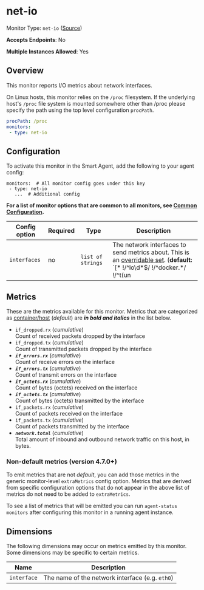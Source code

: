 <!--- GENERATED BY gomplate from scripts/docs/templates/monitor-page.md.tmpl --->

# net-io

Monitor Type: `net-io` ([Source](https://github.com/signalfx/signalfx-agent/tree/main/pkg/monitors/netio))

**Accepts Endpoints**: No

**Multiple Instances Allowed**: Yes

## Overview

This monitor reports I/O metrics about network interfaces.

On Linux hosts, this monitor relies on the `/proc` filesystem.
If the underlying host's `/proc` file system is mounted somewhere other than
/proc please specify the path using the top level configuration `procPath`.

```yaml
procPath: /proc
monitors:
 - type: net-io
```


## Configuration

To activate this monitor in the Smart Agent, add the following to your
agent config:

```
monitors:  # All monitor config goes under this key
 - type: net-io
   ...  # Additional config
```

**For a list of monitor options that are common to all monitors, see [Common
Configuration](../monitor-config.md#common-configuration).**


| Config option | Required | Type | Description |
| --- | --- | --- | --- |
| `interfaces` | no | `list of strings` | The network interfaces to send metrics about. This is an [overridable set](https://docs.signalfx.com/en/latest/integrations/agent/filtering.html#overridable-filters). (**default:** `[* !/^lo\d*$/ !/^docker.*/ !/^t(un|ap)\d*$/ !/^veth.*$/ !/^Loopback*/]`) |


## Metrics

These are the metrics available for this monitor.
Metrics that are categorized as
[container/host](https://docs.signalfx.com/en/latest/admin-guide/usage.html#about-custom-bundled-and-high-resolution-metrics)
(*default*) are ***in bold and italics*** in the list below.


 - `if_dropped.rx` (*cumulative*)<br>    Count of received packets dropped by the interface
 - `if_dropped.tx` (*cumulative*)<br>    Count of transmitted packets dropped by the interface
 - ***`if_errors.rx`*** (*cumulative*)<br>    Count of receive errors on the interface
 - ***`if_errors.tx`*** (*cumulative*)<br>    Count of transmit errors on the interface
 - ***`if_octets.rx`*** (*cumulative*)<br>    Count of bytes (octets) received on the interface
 - ***`if_octets.tx`*** (*cumulative*)<br>    Count of bytes (octets) transmitted by the interface
 - `if_packets.rx` (*cumulative*)<br>    Count of packets received on the interface
 - `if_packets.tx` (*cumulative*)<br>    Count of packets transmitted by the interface
 - ***`network.total`*** (*cumulative*)<br>    Total amount of inbound and outbound network traffic on this host, in bytes.

### Non-default metrics (version 4.7.0+)

To emit metrics that are not _default_, you can add those metrics in the
generic monitor-level `extraMetrics` config option.  Metrics that are derived
from specific configuration options that do not appear in the above list of
metrics do not need to be added to `extraMetrics`.

To see a list of metrics that will be emitted you can run `agent-status
monitors` after configuring this monitor in a running agent instance.

## Dimensions

The following dimensions may occur on metrics emitted by this monitor.  Some
dimensions may be specific to certain metrics.

| Name | Description |
| ---  | ---         |
| `interface` | The name of the network interface (e.g. `eth0`) |



